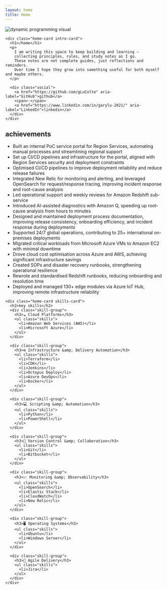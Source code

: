 ```yaml
---
layout: home
title: Home
---
```


<div class="home-layout">
  <div class="home-row home-row-top">
    <div class="home-card visual-card">
      <div class="visual-frame">
        <img src="{{ '/assets/dp.png' | relative_url }}" alt="dynamic programming visual" />
      </div>
    </div>

    <div class="home-card intro-card">
      <h1>/home</h1>
      <p>
        I am writing this space to keep building and learning —
        collecting principles, rules, and study notes as I go.
        These notes are not complete guides, just reflections and reminders.
        Over time I hope they grow into something useful for both myself and maybe others.
      </p>

      <div class="social">
        <a href="https://github.com/gLuColte" aria-label="GitHub">github</a>
        <span>·</span>
        <a href="https://www.linkedin.com/in/garylu-2021/" aria-label="LinkedIn">linkedin</a>
      </div>
    </div>
  </div>

  <div class="home-row home-row-bottom">
    <div class="home-card achievements-card">
      <h2>achievements</h2>
      <ul class="list">
        <li>Built an internal PoC service portal for Region Services, automating manual processes and streamlining regional support</li>
        <li>Set up CI/CD pipelines and infrastructure for the portal, aligned with Region Services security and deployment constraints</li>
        <li>Optimised CI/CD pipelines to improve deployment reliability and reduce release failures</li>
        <li>Integrated New Relic for monitoring and alerting, and leveraged OpenSearch for request/response tracing, improving incident response and root-cause analysis</li>
        <li>Led operational support and weekly reviews for Amazon Redshift sub-service</li>
        <li>Introduced AI-assisted diagnostics with Amazon Q, speeding up root-cause analysis from hours to minutes</li>
        <li>Designed and maintained deployment process documentation, improving release consistency, onboarding efficiency, and incident response during deployments</li>
        <li>Supported 24/7 global operations, contributing to 25+ international on-premises deployments</li>
        <li>Migrated critical workloads from Microsoft Azure VMs to Amazon EC2 with minimal downtime</li>
        <li>Drove cloud cost optimisation across Azure and AWS, achieving significant infrastructure savings</li>
        <li>Created SOPs and disaster recovery runbooks, strengthening operational resilience</li>
        <li>Rewrote and standardised Redshift runbooks, reducing onboarding and resolution time</li>
        <li>Deployed and managed 130+ edge modules via Azure IoT Hub, improving remote infrastructure reliability</li>
      </ul>
    </div>

    <div class="home-card skills-card">
      <h2>key skills</h2>
      <div class="skill-group">
        <h3>☁️ Cloud Platforms</h3>
        <ul class="skills">
          <li>Amazon Web Services (AWS)</li>
          <li>Microsoft Azure</li>
        </ul>
      </div>

      <div class="skill-group">
        <h3>⚙️ Infrastructure &amp; Delivery Automation</h3>
        <ul class="skills">
          <li>Terraform</li>
          <li>CDK</li>
          <li>Jenkins</li>
          <li>Octopus Deploy</li>
          <li>Azure DevOps</li>
          <li>Docker</li>
        </ul>
      </div>

      <div class="skill-group">
        <h3>💻 Scripting &amp; Automation</h3>
        <ul class="skills">
          <li>Python</li>
          <li>PowerShell</li>
        </ul>
      </div>

      <div class="skill-group">
        <h3>🔗 Version Control &amp; Collaboration</h3>
        <ul class="skills">
          <li>Git</li>
          <li>Bitbucket</li>
        </ul>
      </div>

      <div class="skill-group">
        <h3>📈 Monitoring &amp; Observability</h3>
        <ul class="skills">
          <li>OpenSearch</li>
          <li>Elastic Stack</li>
          <li>CloudWatch</li>
          <li>New Relic</li>
        </ul>
      </div>

      <div class="skill-group">
        <h3>🖥️ Operating Systems</h3>
        <ul class="skills">
          <li>Ubuntu</li>
          <li>Windows Server</li>
        </ul>
      </div>

      <div class="skill-group">
        <h3>🚀 Agile Delivery</h3>
        <ul class="skills">
          <li>Jira</li>
        </ul>
      </div>
    </div>
  </div>
</div>
